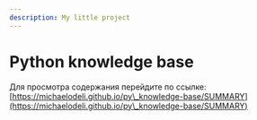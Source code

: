 ```yaml
---
description: My little project
---
```


# Python knowledge base

Для просмотра содержания перейдите по ссылке: [https://michaelodeli.github.io/py\_knowledge-base/SUMMARY](https://michaelodeli.github.io/py\_knowledge-base/SUMMARY)

